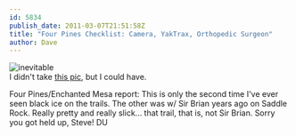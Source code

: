 ```yaml
---
id: 5834
publish_date: 2011-03-07T21:51:58Z
title: "Four Pines Checklist: Camera, YakTrax, Orthopedic Surgeon"
author: Dave
---
```


![inevitable](http://www.flagstafffrenzy.org/wp-content/uploads/2011/03/rime.jpg)  
I didn't take [this pic](http://www.mountwashington.org/), but I could have.

Four Pines/Enchanted Mesa report: This is only the second time I've ever seen black ice on the trails. The other was w/ Sir Brian years ago on Saddle Rock. Really pretty and really slick... that trail, that is, not Sir Brian. Sorry you got held up, Steve! DU
